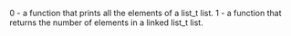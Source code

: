 0 - a function that prints all the elements of a list_t list.
1 - a function that returns the number of elements in a linked list_t list.